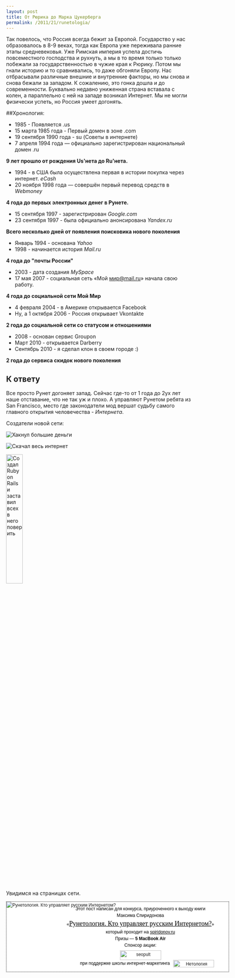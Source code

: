 ```yaml
---
layout: post
title: От Рюрика до Марка Цукерберга
permalink: /2011/21/runetologia/
---
```


Так повелось, что Россия всегда бежит за Европой. Государство у нас образовалось в 8-9 веках, тогда как Европа уже переживала ранние этапы средневековья. Уже Римская империя успела достичь повсеместного господства и рухнуть, а мы в то время только только побежали за государственностью в чужие края к Рюрику. Потом мы гнали историю и то сравнивались, то даже обгоняли Европу. Нас отбрасывали различные внешние и внутренние факторы, но мы снова и снова бежали за западом. К сожалению, это гонка дошла и до современности. Буквально недавно униженная страна вставала с колен, а параллельно с ней на западе возникал Интернет. Мы не могли физически успеть, но Россия умеет догонять. 

##Хронология:

 - 1985 - Появляется .us 
 - 15 марта 1985 года - Первый домен в зоне .com
 - 19 сентября 1990 года - su (Советы в интернете)
 - 7 апреля 1994 года — официально зарегистрирован национальный домен .ru

**9 лет прошло от рождения Us'нета до Ru'нета.**

 - 1994 - в США была осуществлена первая в истории покупка через интернет. *eCash*
 - 20 ноября 1998 года — совершён первый перевод средств в *Webmoney*

**4 года до первых электронных денег в Рунете.**

 - 15 сентября 1997 - зарегистрирован *Google.com*
 - 23 сентября 1997 - была официально анонсирована *Yandex.ru*

**Всего несколько дней от появления поисковика нового поколения**

 - Январь 1994 - основана *Yahoo*
 - 1998 - начинается история *Mail.ru*

**4 года до "почты России"**

 - 2003 - дата создания *MySpace*
 - 17 мая 2007 - социальная сеть «Мой мир@mail.ru» начала свою работу. 

**4 года до социальной сети Мой Мир**

 - 4 февраля 2004 - в Америке открывается Facebook
 - Ну, а 1 октября 2006 - Россия открывает Vkontakte

**2 года до социальной сети со статусом и отношениями**

 - 2008 - основан сервис Groupon
 - Март 2010 - открывается Darberry
 - Сентябрь 2010 - я сделал клон в своем городе :)

**2 года до сервиса скидок нового поколения**

## К ответу

Все просто Рунет догоняет запад. Сейчас где-то от 1 года до 2ух лет наше отставание, что не так уж и плохо. А управляют Рунетом ребята из San Francisco, место где законодатели мод вершат судьбу самого главного открытия человечества - *Интернета*.

Создатели новой сети:

<img src="http://upload.wikimedia.org/wikipedia/commons/thumb/3/31/Mark_Zuckerberg_at_the_37th_G8_Summit_in_Deauville_018_v1.jpg/220px-Mark_Zuckerberg_at_the_37th_G8_Summit_in_Deauville_018_v1.jpg" alt="Хакнул большие деньги"></img>

<img src="http://upload.wikimedia.org/wikipedia/commons/thumb/3/38/Sergey_Brin.JPG/210px-Sergey_Brin.JPG" alt="Скачал весь интернет"></img>

<img style="width: 30%; height=30%;" src="http://david.heinemeierhansson.com/images/headshot.jpg" alt="Создал Ruby on Rails и заставил всех в него поверить"></img>

Увидимся на страницах сети.

<div style="width:605px; height:190px; border:1px dotted #020202; background:#fff; position: relative; font-family: tahoma, arial, sans-serif; font-size:12px; line-height:1.5; color:#010101 !important;"><a href="http://ow.ly/7mcQ1" style="position: absolute; top:0; left:0;"><img src="http://book.bubuhta.ru/images/book.jpg" alt="Рунетология. Кто управляет русским Интернетом?" style="float:left; border: none !important; margin:0; padding:0;" /></a><p style="padding-left:124px; text-align: center; margin-bottom:0; margin-top:10px; line-height:1.5; color:#010101 !important;">Этот пост написан для конкурса, приуроченного к выходу книги</p><p style="padding-left:124px; text-align: center; margin-bottom:0; margin-top:0; line-height:1.5; color:#010101 !important;">Максима Спиридонова</p><p style="padding-left:124px; text-align: center; margin-bottom:0;  margin-top:0; line-height:1.5; color:#010101 !important;">«<a href="http://spiridonov.ru/book" style="font-family: Georgia; font-size:18px; color:black; text-decoration:underline;color:#010101 !important;">Рунетология. Кто управляет русским Интернетом?</a>»</p><p style="padding-left:124px; text-align: center; margin-bottom:0;  margin-top:0; line-height:1.5; color:#010101 !important;">который проходит на <a href="http://spiridonov.ru" style="color:#010101 !important; text-decoration:underline;">spiridonov.ru</a></p><p style="padding-left:124px; text-align: center; margin-bottom:0;  margin-top:0; line-height:1.5; color:#010101 !important;">Призы — <span style="font-weight:bold;">5 MacBook Air</span></p><p style="padding-left:124px; text-align: center; margin-bottom:0;  margin-top:0; line-height:1.5; color:#010101 !important;">Спонсор акции:</p><p style="padding-left:124px; text-align: center; margin-bottom:0;  margin-top:0; line-height:1.5; color:#010101 !important;"><a href="http://seopult.ru/ref.php?ref=9fcb87cae55fc1aa" style="text-decoration:none;"><img src="http://book.bubuhta.ru/images/seopult.jpg" alt="seopult" width="112" height="26" style="margin-top:5px; margin-bottom:0; border: none !important; padding:0; " /></a></p><p style="padding-left:40px; text-align: center; padding-top: 0px; margin-top:0px; position:relative; line-height:1.5;color:#010101 !important;">при поддержке школы интернет-маркетинга <a href="http://netology.ru/?book" style="text-decoration:none;"><img src="http://book.bubuhta.ru/images/netology.jpg" alt="Нетология" height="20" width="111" style="border: none !important; margin:0; padding:0; position: absolute; top:0px; right:40px;" /></a></p></div>


